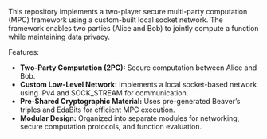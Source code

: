 This repository implements a two-player secure multi-party computation (MPC) framework using a custom-built local socket network. The framework enables two parties (Alice and Bob) to jointly compute a function while maintaining data privacy.

Features:
- **Two-Party Computation (2PC):** Secure computation between Alice and Bob.
- **Custom Low-Level Network:** Implements a local socket-based network using IPv4 and SOCK_STREAM for communication.
- **Pre-Shared Cryptographic Material:** Uses pre-generated Beaver’s triples and EdaBits for efficient MPC execution.
- **Modular Design:** Organized into separate modules for networking, secure computation protocols, and function evaluation.

